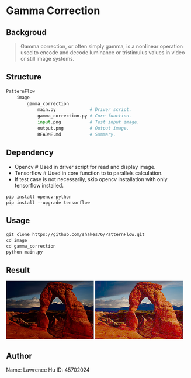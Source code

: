 # Gamma Correction

## Backgroud

> Gamma correction, or often simply gamma, is a nonlinear operation used to encode and decode luminance or tristimulus values in video or still image systems.

## Structure

```python
PatternFlow
    image
        gamma_correction
            main.py             # Driver script.
            gamma_correction.py # Core function.
            input.png           # Test input image.
            output.png          # Output image.
            README.md           # Summary.
```

## Dependency

- Opencv        # Used in driver script for read and display image.
- Tensorflow    # Used in core function to to parallels calculation.
- If test case is not necessarily, skip opencv installation with only tensorflow installed.

```
pip install opencv-python
pip install --upgrade tensorflow
```

## Usage

```
git clone https://github.com/shakes76/PatternFlow.git
cd image
cd gamma_correction
python main.py
```

## Result
![Input](input.png)
![Output](output.png)


## Author

Name: Lawrence Hu
ID: 45702024

